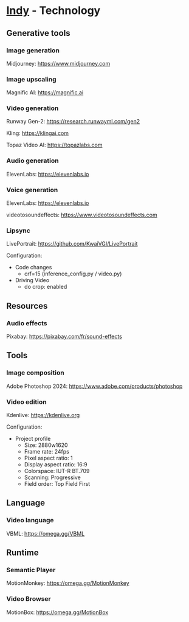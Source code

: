 # [Indy](README.md) - Technology

## Generative tools

### Image generation

Midjourney: https://www.midjourney.com

### Image upscaling

Magnific AI: https://magnific.ai

### Video generation

Runway Gen-2: https://research.runwayml.com/gen2

Kling: https://klingai.com

Topaz Video AI: https://topazlabs.com

### Audio generation

ElevenLabs: https://elevenlabs.io

### Voice generation

ElevenLabs: https://elevenlabs.io

videotosoundeffects: https://www.videotosoundeffects.com

### Lipsync

LivePortrait: https://github.com/KwaiVGI/LivePortrait

Configuration:
- Code changes
    - crf=15 (inference_config.py / video.py)
- Driving Video
    - do crop: enabled

## Resources

### Audio effects

Pixabay: https://pixabay.com/fr/sound-effects

## Tools

### Image composition

Adobe Photoshop 2024: https://www.adobe.com/products/photoshop

### Video edition

Kdenlive: https://kdenlive.org

Configuration:
- Project profile
    - Size: 2880w1620
    - Frame rate: 24fps
    - Pixel aspect ratio: 1
    - Display aspect ratio: 16:9
    - Colorspace: IUT-R BT.709
    - Scanning: Progressive
    - Field order: Top Field First

## Language

### Video language

VBML: https://omega.gg/VBML

## Runtime

### Semantic Player

MotionMonkey: https://omega.gg/MotionMonkey

### Video Browser

MotionBox: https://omega.gg/MotionBox
